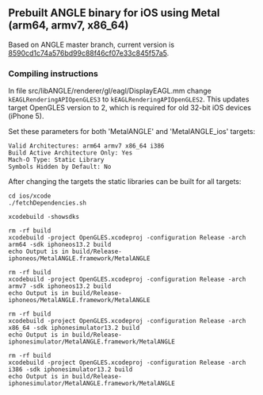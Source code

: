 ## Prebuilt ANGLE binary for iOS using Metal (arm64, armv7, x86_64)

Based on ANGLE master branch, current version is [8590cd1c74a576bd99c88f46cf07e33c845f57a5](https://github.com/kakashidinho/metalangle/).

### Compiling instructions

In file src/libANGLE/renderer/gl/eagl/DisplayEAGL.mm
change `kEAGLRenderingAPIOpenGLES3` to `kEAGLRenderingAPIOpenGLES2`.
This updates target OpenGLES version to 2, which is required for old 32-bit iOS devices (iPhone 5).

Set these parameters for both 'MetalANGLE' and 'MetalANGLE_ios' targets:

```
Valid Architectures: arm64 armv7 x86_64 i386
Build Active Architecture Only: Yes
Mach-O Type: Static Library
Symbols Hidden by Default: No
```

After changing the targets the static libraries can be built for all targets:

```
cd ios/xcode
./fetchDependencies.sh

xcodebuild -showsdks

rm -rf build
xcodebuild -project OpenGLES.xcodeproj -configuration Release -arch arm64 -sdk iphoneos13.2 build
echo Output is in build/Release-iphoneos/MetalANGLE.framework/MetalANGLE

rm -rf build
xcodebuild -project OpenGLES.xcodeproj -configuration Release -arch armv7 -sdk iphoneos13.2 build
echo Output is in build/Release-iphoneos/MetalANGLE.framework/MetalANGLE

rm -rf build
xcodebuild -project OpenGLES.xcodeproj -configuration Release -arch x86_64 -sdk iphonesimulator13.2 build
echo Output is in build/Release-iphonesimulator/MetalANGLE.framework/MetalANGLE

rm -rf build
xcodebuild -project OpenGLES.xcodeproj -configuration Release -arch i386 -sdk iphonesimulator13.2 build
echo Output is in build/Release-iphonesimulator/MetalANGLE.framework/MetalANGLE
```
